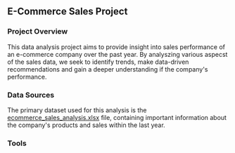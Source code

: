 ## E-Commerce Sales Project
### Project Overview
This data analysis project aims to provide insight into sales performance of an e-commerce company over the past year. By analyszing various aspecst of the sales data, we seek to identify trends, make data-driven recommendations and gain a deeper understanding if the company's performance.

### Data Sources
The primary dataset used for this analysis is the [ecommerce_sales_analysis.xlsx](https://github.com/user-attachments/files/17059308/ecommerce_sales_analysis.xlsx) file, containing important information about the company's products and sales within the last year. 

### Tools

